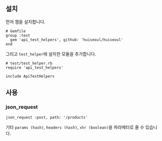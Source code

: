 ## 설치

먼저 젬을 설치합니다.

```
# Gemfile
group :test
  gem 'api_test_helpers', github: 'huiseoul/huiseoul'
end
```

그리고 `test_helper`에 설치한 모듈을 추가합니다.

```
# test/test_helper.rb
require 'api_test_helpers'

include ApiTestHelpers
```

## 사용

### json_request

```
json_request :post, path: '/products'
```

기타 `params (hash)`, `headers (hash)`, `xhr (boolean)`을 파라메터로 줄 수 있습니다.
